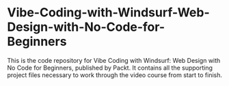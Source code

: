 # Vibe-Coding-with-Windsurf-Web-Design-with-No-Code-for-Beginners
This is the code repository for Vibe Coding with Windsurf: Web Design with No Code for Beginners, published by Packt. It contains all the supporting project files necessary to work through the video course from start to finish.
